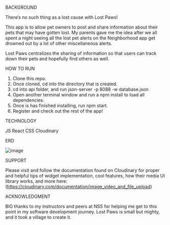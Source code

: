 BACKGROUND

There’s no such thing as a lost cause with Lost Paws!
 
This app is to allow pet owners to post and share information about their pets that may have gotten lost. My parents gave me the idea after we all spent a night seeing all the lost pet alerts on the Neighborhood app get drowned out by a lot of other miscellaneous alerts. 

Lost Paws centralizes the sharing of information so that users can track down their pets and hopefully find others as well.


HOW TO RUN

1. Clone this repo.
2. Once cloned, cd into the directory that is created.
3. cd into api folder, and run json-server -p 8088 -w database.json
4. Open another terminal window and run a npm install to load all dependencies.
5. Once is has finished installing, run npm start.
6. Register and check out the rest of the app!

TECHNOLOGY

JS
React
CSS
Cloudinary

ERD

![image](https://user-images.githubusercontent.com/116612255/229681162-f63fd953-ff2c-4bb7-a050-5d09a26e453b.png)


SUPPORT

Please visit and follow the documentation found on Cloudinary for proper and helpful tips of widget implementation, cool features, how their media UI library works, and more here: (https://cloudinary.com/documentation/image_video_and_file_upload)


ACKNOWLEDGMENT

BIG thanks to my instructors and peers at NSS for helping me get to this point in my software development journey. Lost Paws is small but mighty, and it took a village to create it. 
